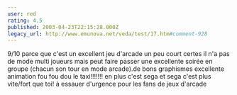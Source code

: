 ```yaml
---
user: red
rating: 4.5
published: 2003-04-23T22:15:28.000Z
legacy_url: http://www.emunova.net/veda/test/17.htm#comment-928
---
```

9/10 parce que c'est un excellent jeu d'arcade un peu court certes il n'a pas de mode multi joueurs mais peut faire passer une excellente soirée en groupe (chacun son tour en mode arcade).de bons graphismes excellente animation fou fou dou le taxi!!!!!!! en plus c'est sega et sega c'est plus vite/fort que toi! à essauer d'urgence pour les fans de jeux d'arcade